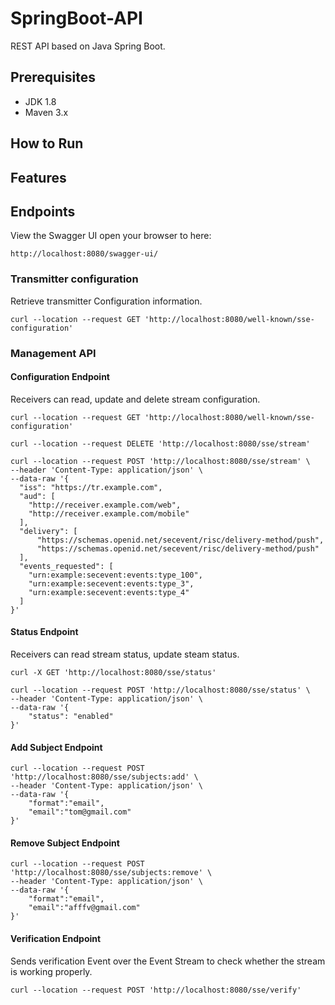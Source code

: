 # SpringBoot-API

REST API based on Java Spring Boot.

## Prerequisites

* JDK 1.8
* Maven 3.x


## How to Run 

## Features
 
## Endpoints
View the Swagger UI open your browser to here:
```
http://localhost:8080/swagger-ui/
```

### Transmitter configuration 
Retrieve transmitter Configuration information. 
```
curl --location --request GET 'http://localhost:8080/well-known/sse-configuration'
```

### Management API

#### Configuration Endpoint 
Receivers can read, update and delete stream configuration. 
```
curl --location --request GET 'http://localhost:8080/well-known/sse-configuration'
```
```
curl --location --request DELETE 'http://localhost:8080/sse/stream'
```
```
curl --location --request POST 'http://localhost:8080/sse/stream' \
--header 'Content-Type: application/json' \
--data-raw '{
  "iss": "https://tr.example.com",
  "aud": [
    "http://receiver.example.com/web",
    "http://receiver.example.com/mobile"
  ],
  "delivery": [
      "https://schemas.openid.net/secevent/risc/delivery-method/push",
      "https://schemas.openid.net/secevent/risc/delivery-method/push"
  ],
  "events_requested": [
    "urn:example:secevent:events:type_100",
    "urn:example:secevent:events:type_3",
    "urn:example:secevent:events:type_4"
  ]
}'
```

#### Status Endpoint 
Receivers can read stream status, update steam status.
```
curl -X GET 'http://localhost:8080/sse/status'
```
```
curl --location --request POST 'http://localhost:8080/sse/status' \
--header 'Content-Type: application/json' \
--data-raw '{
    "status": "enabled"
}'
```

#### Add Subject Endpoint
```
curl --location --request POST 'http://localhost:8080/sse/subjects:add' \
--header 'Content-Type: application/json' \
--data-raw '{
    "format":"email",
    "email":"tom@gmail.com"
}'
```
#### Remove Subject Endpoint
```
curl --location --request POST 'http://localhost:8080/sse/subjects:remove' \
--header 'Content-Type: application/json' \
--data-raw '{
    "format":"email",
    "email":"afffv@gmail.com"
}'
```

#### Verification Endpoint 
Sends verification Event over the Event Stream to check whether the stream is working properly.
```
curl --location --request POST 'http://localhost:8080/sse/verify'
```


